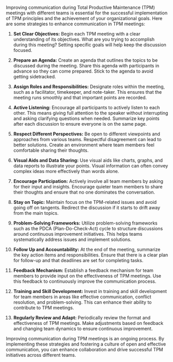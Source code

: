 Improving communication during Total Productive Maintenance (TPM) meetings with different teams is essential for the successful implementation of TPM principles and the achievement of your organizational goals. Here are some strategies to enhance communication in TPM meetings:

1. **Set Clear Objectives:**
   Begin each TPM meeting with a clear understanding of its objectives. What are you trying to accomplish during this meeting? Setting specific goals will help keep the discussion focused.

2. **Prepare an Agenda:**
   Create an agenda that outlines the topics to be discussed during the meeting. Share this agenda with participants in advance so they can come prepared. Stick to the agenda to avoid getting sidetracked.

3. **Assign Roles and Responsibilities:**
   Designate roles within the meeting, such as a facilitator, timekeeper, and note-taker. This ensures that the meeting runs smoothly and that important points are recorded. 

4. **Active Listening:**
   Encourage all participants to actively listen to each other. This means giving full attention to the speaker without interrupting and asking clarifying questions when needed. Summarize key points after each discussion to ensure everyone is on the same page.

5. **Respect Different Perspectives:** 
   Be open to different viewpoints and approaches from various teams. Respectful disagreement can lead to better solutions. Create an environment where team members feel comfortable sharing their thoughts.

6. **Visual Aids and Data Sharing:**
   Use visual aids like charts, graphs, and data reports to illustrate your points. Visual information can often convey complex ideas more effectively than words alone.

7. **Encourage Participation:**
   Actively involve all team members by asking for their input and insights. Encourage quieter team members to share their thoughts and ensure that no one dominates the conversation.

8. **Stay on Topic:**
   Maintain focus on the TPM-related issues and avoid going off on tangents. Redirect the discussion if it starts to drift away from the main topics.

9. **Problem-Solving Frameworks:**
   Utilize problem-solving frameworks such as the PDCA (Plan-Do-Check-Act) cycle to structure discussions around continuous improvement initiatives. This helps teams systematically address issues and implement solutions.

10. **Follow Up and Accountability:**
    At the end of the meeting, summarize the key action items and responsibilities. Ensure that there is a clear plan for follow-up and that deadlines are set for completing tasks.

11. **Feedback Mechanism:**
    Establish a feedback mechanism for team members to provide input on the effectiveness of TPM meetings. Use this feedback to continuously improve the communication process.

12. **Training and Skill Development:**
    Invest in training and skill development for team members in areas like effective communication, conflict resolution, and problem-solving. This can enhance their ability to contribute to TPM meetings.

13. **Regularly Review and Adapt:**
    Periodically review the format and effectiveness of TPM meetings. Make adjustments based on feedback and changing team dynamics to ensure continuous improvement.

Improving communication during TPM meetings is an ongoing process. By implementing these strategies and fostering a culture of open and effective communication, you can enhance collaboration and drive successful TPM initiatives across different teams.
